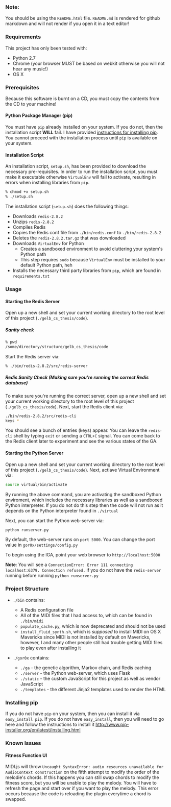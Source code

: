 ### Note:
You should be using the `README.html` file. `README.md` is rendered for github markdown and will not
render if you open it in a text editor!

### Requirements
This project has only been tested with:
* Python 2.7
* Chrome (your browser MUST be based on webkit otherwise you will not hear any music!)
* OS X

### Prerequisites
Because this software is burnt on a CD, you must copy the contents from the CD to your machine!

#### Python Package Manager (pip)
You must have `pip` already installed on your system. If you do not, then the installation script **WILL** fail. I have provided [instructions for installing pip](#installing-pip). You cannot proceed with the installation process until `pip` is available on your system.

#### Installation Script
An installation script, `setup.sh`, has been provided to download the necessary pre-requisites. In order to run
the installation script, you must make it executable otherwise `VirtualEnv` will fail to activate, resulting in
errors when installing libraries from `pip`.
```bash
% chmod +x setup.sh
% ./setup.sh
```

The installation script (`setup.sh`) does the following things:
* Downloads `redis-2.8.2`
* Unzips `redis-2.8.2`
* Compiles Redis
* Copies the Redis conf file from `./bin/redis.conf` to `./bin/redis-2.8.2`
* Deletes the `redis-2.8.2.tar.gz` that was downloaded
* Downloads `VirtualEnv` for Python
  * Creates a sandboxed environment to avoid cluttering your system's Python path
  * This step requires `sudo` because `VirtualEnv` must be installed to your default Python path, heh
* Installs the necessary third party libraries from `pip`, which are found in `requirements.txt`

### Usage
#### Starting the Redis Server
Open up a new shell and set your current working directory to the root level of this project (`./gelb_cs_thesis/code`).

##### Sanity check
```bash
% pwd
/some/directory/structure/gelb_cs_thesis/code
```

Start the Redis server via:
```bash
% ./bin/redis-2.8.2/src/redis-server
```

##### Redis Sanity Check (Making sure you're running the correct Redis database)
To make sure you're running the correct server, open up a new shell and set your current working directory to the root level of this project (`./gelb_cs_thesis/code`). Next, start the Redis client via:
```bash
./bin/redis-2.8.2/src/redis-cli
keys *
```
You should see a bunch of entries (keys) appear. You can leave the `redis-cli` shell by typing `exit` or sending a `CTRL+C` signal. You can come back to the Redis client later to experiment and see the various states of the GA.

#### Starting the Python Server
Open up a new shell and set your current working directory to the root level of this project (`./gelb_cs_thesis/code`).
Next, actiave Virtual Environment via:
```bash
source virtual/bin/activate
```
By running the above command, you are activating the sandboxed Python enviroment, which
includes the necessary libraries as well as a sandboxed Python interpreter. If you do not
do this step then the code will not run as it depends on the Python interpreter found in
`./virtual`

Next, you can start the Python web-server via:
```python
python runserver.py
```
By default, the web-server runs on `port 5000`. You can change the port value in `gor0x/settings/config.py`

To begin using the IGA, point your web browser to `http://localhost:5000`

**Note**: You will see a `ConnectionError: Error 111 connecting localhost:6379. Connection refused.` if you do not
have the `redis-server` running before running `python runserver.py`


### Project Structure
* `./bin` contains:
  * A Redis configuration file
  * All of the MIDI files that I had access to, which can be found in `./bin/midi`
  * `populate_cache.py`, which is now deprecated and should not be used
  * `install_fluid_synth.sh`, which is _supposed_ to install MIDI on OS X Mavericks since MIDI is not installed by default on Mavericks, however, I and many other people still had trouble getting MIDI files to play even after installing it

* `./gor0x` contains:
  * `./ga` - the genetic algorithm, Markov chain, and Redis caching
  * `./server` - the Python web-server, which uses Flask
  * `./static` - the custom JavaScript for this project as well as vendor JavaScript
  * `./templates` - the different Jinja2 templates used to render the HTML


### Installing pip
If you do not have `pip` on your system, then you can install it via `easy_install pip`. If you do not have `easy_install`, then you will need to go here and follow the instructions to install it http://www.pip-installer.org/en/latest/installing.html

### Known Issues
#### Fitness Function UI
MIDI.js will throw `Uncaught SyntaxError: audio resources unavailable for AudioContext construction` on the fifth attempt
to modify the order of the melodie's chords. If this happens you can still swap chords to modify the fitness score, but you will be unable to play the melody. You will have to refresh the page and start over if you want to play the melody. This error occurs because the code is reloading the plugin everytime a chord is swapped.
